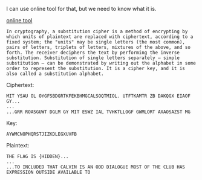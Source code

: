 I can use online tool for that, but we need to know what it is.

[online tool](https://planetcalc.com/8047/)

~~~
In cryptography, a substitution cipher is a method of encrypting by which units of plaintext are replaced with ciphertext, according to a fixed system; the "units" may be single letters (the most common), pairs of letters, triplets of letters, mixtures of the above, and so forth. The receiver deciphers the text by performing the inverse substitution. Substitution of single letters separately — simple substitution — can be demonstrated by writing out the alphabet in some order to represent the substitution. It is a cipher key, and it is also called a substitution alphabet.
~~~

Ciphertext:

~~~
MIT YSAU OL OYGFSBDGRTKFEKBHMGCALSOQTMIOL. UTFTKAMTR ZB DAKQGX EIAOF GY...
...
...GRR ROASGUWT DGLM GY MIT ESWZ IAL TVHKTLLOGF GWMLORT AXAOSAZST MG
~~~

Key:

~~~
AYWMCNOPHQRSTJIZKDLEGXUVFB
~~~

Plaintext:

~~~
THE FLAG IS {HIDDEN}...
...
...TO INCLUDED THAT CALVIN IS AN ODD DIALOGUE MOST OF THE CLUB HAS EXPRESSION OUTSIDE AVAILABLE TO
~~~
